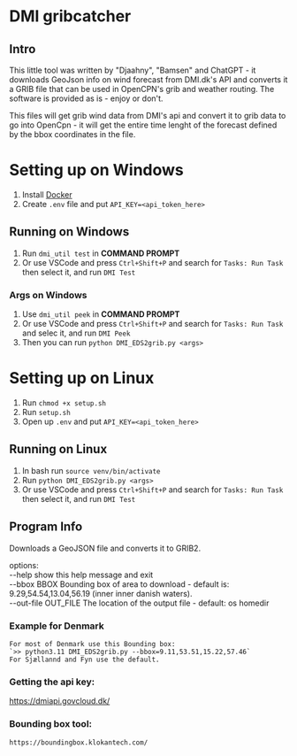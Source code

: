 # DMI gribcatcher

## Intro
This little tool was written by "Djaahny", "Bamsen" and ChatGPT - it downloads GeoJson info on wind forecast from DMI.dk's API and converts it a GRIB file that can be used in OpenCPN's grib and weather routing. The software is provided as is - enjoy or don't.  

This files will get grib wind data from DMI's api and convert it to grib data to go into OpenCpn - it will get the entire time lenght of the forecast defined by the bbox coordinates in the file.

# Setting up on Windows
1. Install [Docker](https://www.docker.com/)
2. Create `.env` file and put `API_KEY=<api_token_here>` 
## Running on Windows
1. Run `dmi_util test` in **COMMAND PROMPT**
2. Or use VSCode and press `Ctrl+Shift+P` and search for `Tasks: Run Task` then select it, and run `DMI Test`
### Args on Windows
1. Use `dmi_util peek` in **COMMAND PROMPT**
2. Or use VSCode and press `Ctrl+Shift+P` and search for `Tasks: Run Task` and selec it, and run `DMI Peek`
3. Then you can run `python DMI_EDS2grib.py <args>`

# Setting up on Linux
1. Run `chmod +x setup.sh`
2. Run `setup.sh`
3. Open up `.env` and put `API_KEY=<api_token_here>` 
## Running on Linux
1. In bash run `source venv/bin/activate`
2. Run `python DMI_EDS2grib.py <args>`
2. Or use VSCode and press `Ctrl+Shift+P` and search for `Tasks: Run Task` then select it, and run `DMI Test`

## Program Info
Downloads a GeoJSON file and converts it to GRIB2.  
  
options:  
    --help         show this help message and exit  
    --bbox BBOX        Bounding box of area to download - default is: 9.29,54.54,13.04,56.19 (inner inner danish waters).  
    --out-file OUT_FILE  The location of the output file - default: os homedir  

  ### Example for Denmark
    For most of Denmark use this Bounding box:
    `>> python3.11 DMI_EDS2grib.py --bbox=9.11,53.51,15.22,57.46`
    For Sjællannd and Fyn use the default.  

  ### Getting the api key:
  https://dmiapi.govcloud.dk/

  ### Bounding box tool:  
    https://boundingbox.klokantech.com/
